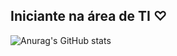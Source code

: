 ## Iniciante na área de TI ♡

![Anurag's GitHub stats](https://github-readme-stats.vercel.app/api?username=1iviaMacedo&theme=radical&show_icons=true)
